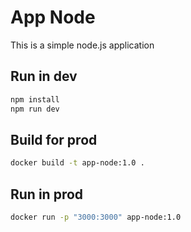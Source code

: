 # App Node 

This is a simple node.js application

## Run in dev 

```bash
npm install
npm run dev
```

## Build for prod

```bash
docker build -t app-node:1.0 .
```

## Run in prod

```bash
docker run -p "3000:3000" app-node:1.0
```